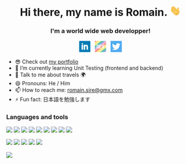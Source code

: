 <h1 align="center">Hi there, my name is Romain. <img src="https://github.com/RomainSire/RomainSire/blob/main/img/wave.gif" width="30px"></h1>
<h3 align="center">I'm a world wide web developper!</h3>

<p align='center'>
  <a href="https://www.linkedin.com/in/romainsire/"><img height="30" src="https://github.com/RomainSire/RomainSire/blob/main/img/linkedin.png"></a>&nbsp;&nbsp;
  <a href="https://dev.to/romainsire"><img height="30" src="https://github.com/RomainSire/RomainSire/blob/main/img/dev.png"></a>&nbsp;&nbsp;
  <a href="https://twitter.com/RomainSireDev"><img height="30" src="https://github.com/RomainSire/RomainSire/blob/main/img/twitter.png"></a>
</p>

- :sunglasses: Check out [my portfolio](https://romainsire.github.io)
- :seedling: I’m currently learning Unit Testing (frontend and backend)
- :speech_balloon: Talk to me about travels :earth_africa:
- :smile: Pronouns: He / Him
- :mailbox: How to reach me: [romain.sire@gmx.com](mailto:romain.sire@gmx.com)
- :zap: Fun fact: 日本語を勉強します


### Languages and tools
![](https://img.shields.io/badge/javascript%20-%23323330.svg?&style=for-the-badge&logo=javascript&logoColor=%23F7DF1E)
![](https://img.shields.io/badge/typescript%20-%23007ACC.svg?&style=for-the-badge&logo=typescript&logoColor=white)
![](https://img.shields.io/badge/angular%20-%23DD0031.svg?&style=for-the-badge&logo=angular&logoColor=white)
![](https://img.shields.io/badge/vue.js-41b883.svg?&style=for-the-badge&logo=vue.js&logoColor=white)
![](https://img.shields.io/badge/node.js%20-%2343853D.svg?&style=for-the-badge&logo=node.js&logoColor=white)
![](https://img.shields.io/badge/php-%23777BB4.svg?&style=for-the-badge&logo=php&logoColor=white)
![](https://img.shields.io/badge/html5%20-%23E34F26.svg?&style=for-the-badge&logo=html5&logoColor=white)
![](https://img.shields.io/badge/css3%20-%231572B6.svg?&style=for-the-badge&logo=css3&logoColor=white)
![](https://img.shields.io/badge/SASS%20-hotpink.svg?&style=for-the-badge&logo=SASS&logoColor=white)

![](https://img.shields.io/badge/mysql-%2300f.svg?&style=for-the-badge&logo=mysql&logoColor=white)
![](https://img.shields.io/badge/MongoDB-%234ea94b.svg?&style=for-the-badge&logo=mongodb&logoColor=white)
![](https://img.shields.io/badge/git%20-%23F05033.svg?&style=for-the-badge&logo=git&logoColor=white)
![](https://img.shields.io/badge/docker%20-%230db7ed.svg?&style=for-the-badge&logo=docker&logoColor=white)
![](https://img.shields.io/badge/Linux-%23FFA500.svg?&style=for-the-badge&logo=linux&logoColor=white)

<img align="center" src="https://github-readme-stats.vercel.app/api/top-langs/?username=RomainSire&layout=compact" />

